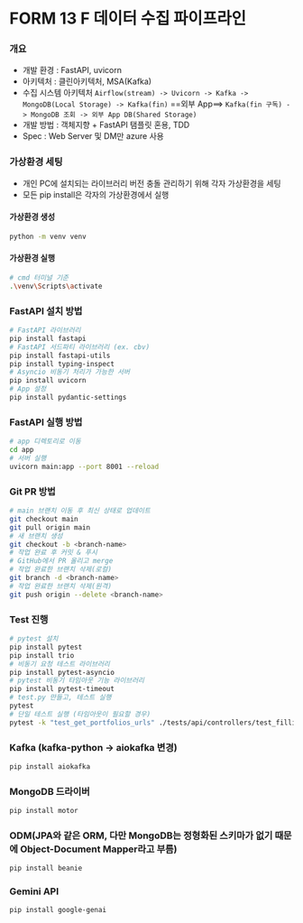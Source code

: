 # FORM 13 F 데이터 수집 파이프라인

### 개요
- 개발 환경 : FastAPI, uvicorn
- 아키텍처 : 클린아키텍처, MSA(Kafka)
- 수집 시스템 아키텍처 ```Airflow(stream) -> Uvicorn -> Kafka -> MongoDB(Local Storage) -> Kafka(fin)``` ==외부 App==> ```Kafka(fin 구독) -> MongoDB 조회 -> 외부 App DB(Shared Storage)```
- 개발 방법 : 객체지향 + FastAPI 탬플릿 혼용, TDD
- Spec : Web Server 및 DM만 azure 사용

### 가상환경 세팅
- 개인 PC에 설치되는 라이브러리 버전 충돌 관리하기 위해 각자 가상환경을 세팅
- 모든 pip install은 각자의 가상환경에서 실행
#### 가상환경 생성
```bash
python -m venv venv
```
#### 가상환경 실행
```bash
# cmd 터미널 기준
.\venv\Scripts\activate
```

### FastAPI 설치 방법
```bash
# FastAPI 라이브러리 
pip install fastapi
# FastAPI 서드파티 라이브러리 (ex. cbv)
pip install fastapi-utils
pip install typing-inspect
# Asyncio 비동기 처리가 가능한 서버
pip install uvicorn
# App 설정
pip install pydantic-settings
```

### FastAPI 실행 방법
```bash
# app 디렉토리로 이동
cd app
# 서버 실행
uvicorn main:app --port 8001 --reload
```

### Git PR 방법
```bash
# main 브랜치 이동 후 최신 상태로 업데이트
git checkout main
git pull origin main
# 새 브랜치 생성
git checkout -b <branch-name>
# 작업 완료 후 커밋 & 푸시
# GitHub에서 PR 올리고 merge
# 작업 완료한 브랜치 삭제(로컬)
git branch -d <branch-name>
# 작업 완료한 브랜치 삭제(원격)
git push origin --delete <branch-name>
```

### Test 진행
```bash
# pytest 설치
pip install pytest
pip install trio
# 비동기 요청 테스트 라이브러리
pip install pytest-asyncio
# pytest 비동기 타임아웃 기능 라이브러리
pip install pytest-timeout
# test.py 만들고, 테스트 실행
pytest
# 단일 테스트 실행 (타임아웃이 필요할 경우)
pytest -k "test_get_portfolios_urls" ./tests/api/controllers/test_fillings_controller.py (--timeout=5)
```

### Kafka (kafka-python -> aiokafka 변경)
```bash
pip install aiokafka
```

### MongoDB 드라이버
```bash
pip install motor
```

### ODM(JPA와 같은 ORM, 다만 MongoDB는 정형화된 스키마가 없기 때문에 Object-Document Mapper라고 부름)
```bash
pip install beanie
```

### Gemini API
```bash
pip install google-genai
```